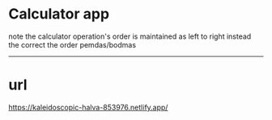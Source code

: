 # Calculator app
note the calculator operation's order is maintained as left to right instead the correct the order pemdas/bodmas
<hr />

# url
https://kaleidoscopic-halva-853976.netlify.app/
